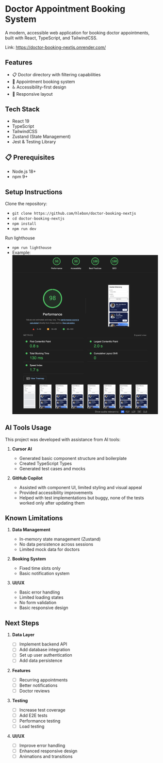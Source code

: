 # Doctor Appointment Booking System

A modern, accessible web application for booking doctor appointments, built with React, TypeScript, and TailwindCSS.

Link: https://doctor-booking-nextjs.onrender.com/

## Features

- 📋 Doctor directory with filtering capabilities
- 📅 Appointment booking system
- ♿ Accessibility-first design
- 📱 Responsive layout

## Tech Stack

- React 19
- TypeScript
- TailwindCSS
- Zustand (State Management)
- Jest & Testing Library

## 📋 Prerequisites

- Node.js 18+
- npm 9+

## Setup Instructions

Clone the repository:

- `git clone https://github.com/hlebon/doctor-booking-nextjs`
- `cd doctor-booking-nextjs`
- `npm install`
- `npm run dev`

Run lighthouse

- `npm run lighthouse`
- Example:
  ![Doctor Booking App](/public/images/lighthouse-report.png)

## AI Tools Usage

This project was developed with assistance from AI tools:

1. **Cursor AI**

   - Generated basic component structure and boilerplate
   - Created TypeScript Types
   - Generated test cases and mocks

2. **GitHub Copilot**

   - Assisted with component UI, limited styling and visual appeal
   - Provided accessibility improvements
   - Helped with test implementations but buggy, none of the tests worked only after updating them

## Known Limitations

1. **Data Management**

   - In-memory state management (Zustand)
   - No data persistence across sessions
   - Limited mock data for doctors

2. **Booking System**

   - Fixed time slots only
   - Basic notification system

3. **UI/UX**
   - Basic error handling
   - Limited loading states
   - No form validation
   - Basic responsive design

## Next Steps

1. **Data Layer**

   - [ ] Implement backend API
   - [ ] Add database integration
   - [ ] Set up user authentication
   - [ ] Add data persistence

2. **Features**

   - [ ] Recurring appointments
   - [ ] Better notifications
   - [ ] Doctor reviews

3. **Testing**

   - [ ] Increase test coverage
   - [ ] Add E2E tests
   - [ ] Performance testing
   - [ ] Load testing

4. **UI/UX**
   - [ ] Improve error handling
   - [ ] Enhanced responsive design
   - [ ] Animations and transitions
